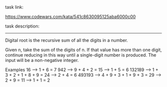 task link:

https://www.codewars.com/kata/541c8630095125aba6000c00

task description:

---

Digital root is the recursive sum of all the digits in a number.

Given n, take the sum of the digits of n. If that value has more than one digit, continue reducing in this way until a single-digit number is produced. The input will be a non-negative integer.

Examples
16 --> 1 + 6 = 7
942 --> 9 + 4 + 2 = 15 --> 1 + 5 = 6
132189 --> 1 + 3 + 2 + 1 + 8 + 9 = 24 --> 2 + 4 = 6
493193 --> 4 + 9 + 3 + 1 + 9 + 3 = 29 --> 2 + 9 = 11 --> 1 + 1 = 2
